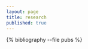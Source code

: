 ```yaml
---
layout: page
title: research
published: true
---
```



<!-- {% bibliography_count -f pubs %} -->

{% bibliography --file pubs %}
